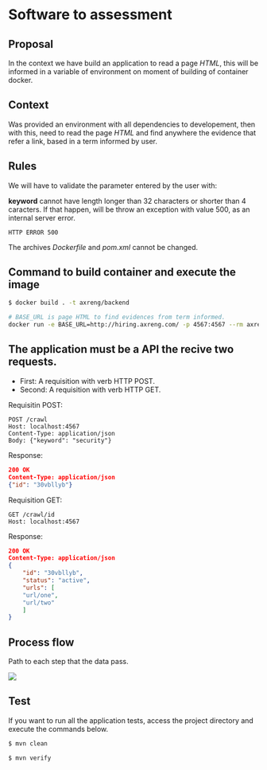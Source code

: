# Software to assessment

## Proposal
In the context we have build an application to read a page _HTML_, this will be informed in a variable of environment on moment of building of container docker.

## Context
Was provided an environment with all dependencies to developement, then with this, need to read the page _HTML_ and find anywhere the evidence that refer a link, based in a term informed by user.

## Rules
We will have to validate the parameter entered by the user with:

**keyword** cannot have length longer than 32 characters or shorter than 4 caracters. If that happen, will be throw an exception with value 500, as an internal server error.

    HTTP ERROR 500

The archives _Dockerfile_ and _pom.xml_ cannot be changed.

## Command to build container and execute the image

```bash
$ docker build . -t axreng/backend

# BASE_URL is page HTML to find evidences from term informed.
docker run -e BASE_URL=http://hiring.axreng.com/ -p 4567:4567 --rm axreng/backend
```

## The application must be a API the recive two requests.

- First: A requisition with verb HTTP POST.
- Second: A requisition with verb HTTP GET.

Requisitin POST:

    POST /crawl
    Host: localhost:4567
    Content-Type: application/json
    Body: {"keyword": "security"}

Response:

```json
200 OK
Content-Type: application/json
{"id": "30vbllyb"}
```

Requisition GET:

    GET /crawl/id
    Host: localhost:4567

Response:

```json
200 OK
Content-Type: application/json
{
    "id": "30vbllyb",
    "status": "active",
    "urls": [
    "url/one",
    "url/two"
    ]
}
```
## Process flow

Path to each step that the data pass.

![](https://ik.imagekit.io/macgarcia/assessment/process-flow.png?updatedAt=1695923859249)

## Test

If you want to run all the application tests, access the project directory and execute the commands below.

```bash
$ mvn clean

$ mvn verify
```
